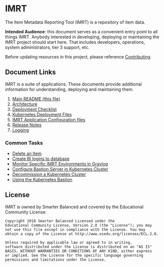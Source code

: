 # IMRT
The Item Metadata Reporting Tool (IMRT) is a repository of item data.

**Intended Audience**: this document serves as a convenient entry point to all things IMRT. Anybody interested in developing, deploying or maintaining the IMRT project should start here. That includes developers, operations, system administrators, tier 3 support, etc.

Before updating resources in this project, please reference [Contributing](CONTRIBUTING.md).

## Document Links
IMRT is a suite of applications. These documents provide additional information for understanding, deploying and maintaining them.

1. [Main README (this file)](README.md)
2. [Architecture](docs/Architecture.md)
3. [Deployment Checklist](docs/Deployment.AWS.md)
4. [Kubernetes Deployment Files](docs/kubernetes_deployment_files.md)
5. [IMRT Application Configuration files](docs/config_files.md)
6. [Release Notes](docs/release_notes.md)
7. [Logging](docs/logging.md)

### Common Tasks
* [Delete an Item](docs/delete-item.md)
* [Create BI logins to database](docs/create_bi_logins.md)
* [Monitor Specific IMRT Environments in Graylog](docs/monitor-env-graylog.md)
* [Configure Bastion Server in Kubernetes Cluster](docs/configure-bastion.md)
* [Decommission a Kubernetes Cluster](docs/decomission-cluster.md)
* [Using the Kubernetes Bastion](docs/k8s-bastion-usage.md)


## License
IMRT is owned by Smarter Balanced and covered by the Educational Community License:

```text
Copyright 2018 Smarter Balanced Licensed under the
Educational Community License, Version 2.0 (the "License"); you may
not use this file except in compliance with the License. You may
obtain a copy of the License at http://www.osedu.org/licenses/ECL-2.0.

Unless required by applicable law or agreed to in writing,
software distributed under the License is distributed on an "AS IS"
BASIS, WITHOUT WARRANTIES OR CONDITIONS OF ANY KIND, either express
or implied. See the License for the specific language governing
permissions and limitations under the License.
```
